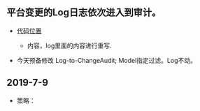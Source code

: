 
## 平台变更的Log日志依次进入到审计。
- [代码位置](./log2chk.py)
  - 内容，log里面的内容进行重写. 
 
- 今天预备修改 Log-to-ChangeAudit; Model指定过滤。Log不动。
  
  
## 2019-7-9 
- 策略：